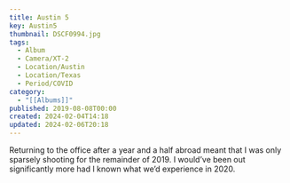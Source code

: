 ```yaml
---
title: Austin 5
key: Austin5
thumbnail: DSCF0994.jpg
tags:
  - Album
  - Camera/XT-2
  - Location/Austin
  - Location/Texas
  - Period/COVID
category:
  - "[[Albums]]"
published: 2019-08-08T00:00
created: 2024-02-04T14:18
updated: 2024-02-06T20:18
---
```

Returning to the office after a year and a half abroad meant that I was only sparsely shooting for the remainder of 2019. I would’ve been out significantly more had I known what we’d experience in 2020.
